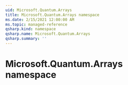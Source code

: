 ```yaml
---
uid: Microsoft.Quantum.Arrays
title: Microsoft.Quantum.Arrays namespace
ms.date: 2/15/2021 12:00:00 AM
ms.topic: managed-reference
qsharp.kind: namespace
qsharp.name: Microsoft.Quantum.Arrays
qsharp.summary: ''
---
```


# Microsoft.Quantum.Arrays namespace



